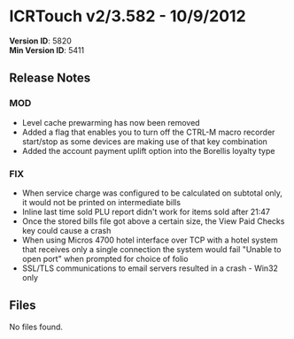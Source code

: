 # ICRTouch v2/3.582 - 10/9/2012

__Version ID__: 5820
<br>__Min Version ID__: 5411

## Release Notes
### MOD
- Level cache prewarming has now been removed
- Added a flag that enables you to turn off the CTRL-M macro recorder start/stop as some devices are making use of that key combination
- Added the account payment uplift option into the Borellis loyalty type

### FIX
- When service charge was configured to be calculated on subtotal only, it would not be printed on intermediate bills
- Inline last time sold PLU report didn't work for items sold after 21:47
- Once the stored bills file got above a certain size, the View Paid Checks key could cause a crash
- When using Micros 4700 hotel interface over TCP with a hotel system that receives only a single connection the system would fail "Unable to open port" when prompted for choice of folio
- SSL/TLS communications to email servers resulted in a crash - Win32 only

## Files
No files found.

